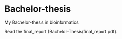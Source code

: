 # Bachelor-thesis

My Bachelor-thesis in bioinformatics

Read the final_report (Bachelor-Thesis/final_report.pdf).
